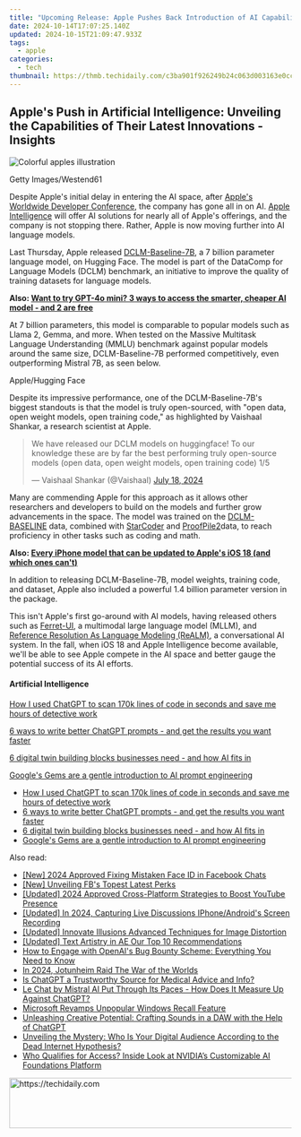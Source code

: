 ```yaml
---
title: "Upcoming Release: Apple Pushes Back Introduction of AI Capabilities to October - Latest News From ZDNet"
date: 2024-10-14T17:07:25.140Z
updated: 2024-10-15T21:09:47.933Z
tags:
  - apple
categories:
  - tech
thumbnail: https://thmb.techidaily.com/c3ba901f926249b24c063d003163e0cc5d148f0772ca21d903055c2189241e19.jpg
---
```


## Apple's Push in Artificial Intelligence: Unveiling the Capabilities of Their Latest Innovations - Insights

![Colorful apples illustration](https://www.zdnet.com/a/img/resize/9bb89d50786dede51226d07270c24895165cb839/2024/07/22/915e58d3-9ce8-4208-b390-f7b0a6bddd77/gettyimages-1300502150.jpg?auto=webp&precrop=2121,1192,x0,y0&width=1280)

Getty Images/Westend61

Despite Apple's initial delay in entering the AI space, after [Apple's Worldwide Developer Conference](https://www.zdnet.com/article/v/), the company has gone all in on AI. [Apple Intelligence](https://www.zdnet.com/article/what-is-apple-intelligence-everything-to-know-about-ai-features-coming-to-iphones-macs-and-ipads/) will offer AI solutions for nearly all of Apple's offerings, and the company is not stopping there. Rather, Apple is now moving further into AI language models. 

Last Thursday, Apple released [DCLM-Baseline-7B](https://huggingface.co/apple/DCLM-7B), a 7 billion parameter language model, on Hugging Face. The model is part of the DataComp for Language Models (DCLM) benchmark, an initiative to improve the quality of training datasets for language models.

**Also: [Want to try GPT-4o mini? 3 ways to access the smarter, cheaper AI model - and 2 are free](https://www.zdnet.com/article/want-to-try-gpt-4o-mini-3-ways-to-access-the-smarter-cheaper-ai-model-and-2-are-free/)**

At 7 billion parameters, this model is comparable to popular models such as Llama 2, Gemma, and more. When tested on the Massive Multitask Language Understanding (MMLU) benchmark against popular models around the same size, DCLM-Baseline-7B performed competitively, even outperforming Mistral 7B, as seen below. 

Apple/Hugging Face

Despite its impressive performance, one of the DCLM-Baseline-7B's biggest standouts is that the model is truly open-sourced, with "open data, open weight models, open training code," as highlighted by Vaishaal Shankar, a research scientist at Apple. 

> We have released our DCLM models on huggingface! To our knowledge these are by far the best performing truly open-source models (open data, open weight models, open training code) 1/5
> 
> — Vaishaal Shankar (@Vaishaal) [July 18, 2024](https://twitter.com/Vaishaal/status/1813956553042711006?ref%5Fsrc=twsrc^tfw)

Many are commending Apple for this approach as it allows other researchers and developers to build on the models and further grow advancements in the space. The model was trained on the [DCLM-BASELINE](https://huggingface.co/datasets/mlfoundations/dclm-baseline-1.0) data, combined with [StarCoder](https://huggingface.co/datasets/bigcode/starcoderdata) and [ProofPile2](http://proofpile2)data, to reach proficiency in other tasks such as coding and math.

**Also: [Every iPhone model that can be updated to Apple's iOS 18 (and which ones can't)](https://www.zdnet.com/article/every-iphone-model-that-can-be-updated-to-apples-new-ios-18-public-beta-and-which-ones-cant/)**

In addition to releasing DCLM-Baseline-7B, model weights, training code, and dataset, Apple also included a powerful 1.4 billion parameter version in the package. 

This isn't Apple's first go-around with AI models, having released others such as [Ferret-UI](https://www.zdnet.com/article/apples-new-ai-model-can-understand-your-home-screen-and-supercharge-siri/), a multimodal large language model (MLLM), and [Reference Resolution As Language Modeling (ReALM)](https://www.zdnet.com/article/apple-claims-its-on-device-ai-system-realm-substantially-outperforms-gpt-4/), a conversational AI system. In the fall, when iOS 18 and Apple Intelligence become available, we'll be able to see Apple compete in the AI space and better gauge the potential success of its AI efforts.

#### Artificial Intelligence

[How I used ChatGPT to scan 170k lines of code in seconds and save me hours of detective work](https://www.zdnet.com/article/how-chatgpt-scanned-170k-lines-of-code-in-seconds-and-saved-me-hours-of-work/ "How I used ChatGPT to scan 170k lines of code in seconds and save me hours of detective work")

[6 ways to write better ChatGPT prompts - and get the results you want faster](https://www.zdnet.com/article/6-ways-to-write-better-chatgpt-prompts-and-get-the-results-you-want-faster/ "6 ways to write better ChatGPT prompts - and get the results you want faster")

[6 digital twin building blocks businesses need - and how AI fits in](https://www.zdnet.com/article/6-digital-twin-building-blocks-businesses-need-and-how-ai-fits-in/ "6 digital twin building blocks businesses need - and how AI fits in")

[Google's Gems are a gentle introduction to AI prompt engineering](https://www.zdnet.com/article/googles-gems-are-a-gentle-introduction-to-ai-prompt-engineering/ "Google's Gems are a gentle introduction to AI prompt engineering")

* [How I used ChatGPT to scan 170k lines of code in seconds and save me hours of detective work](https://www.zdnet.com/article/how-chatgpt-scanned-170k-lines-of-code-in-seconds-and-saved-me-hours-of-work/ "How I used ChatGPT to scan 170k lines of code in seconds and save me hours of detective work")
* [6 ways to write better ChatGPT prompts - and get the results you want faster](https://www.zdnet.com/article/6-ways-to-write-better-chatgpt-prompts-and-get-the-results-you-want-faster/ "6 ways to write better ChatGPT prompts - and get the results you want faster")
* [6 digital twin building blocks businesses need - and how AI fits in](https://www.zdnet.com/article/6-digital-twin-building-blocks-businesses-need-and-how-ai-fits-in/ "6 digital twin building blocks businesses need - and how AI fits in")
* [Google's Gems are a gentle introduction to AI prompt engineering](https://www.zdnet.com/article/googles-gems-are-a-gentle-introduction-to-ai-prompt-engineering/ "Google's Gems are a gentle introduction to AI prompt engineering")

<ins class="adsbygoogle"
     style="display:block"
     data-ad-format="autorelaxed"
     data-ad-client="ca-pub-7571918770474297"
     data-ad-slot="1223367746"></ins>

<ins class="adsbygoogle"
     style="display:block"
     data-ad-client="ca-pub-7571918770474297"
     data-ad-slot="8358498916"
     data-ad-format="auto"
     data-full-width-responsive="true"></ins>

<span class="atpl-alsoreadstyle">Also read:</span>
<div><ul>
<li><a href="https://facebook-video-recording.techidaily.com/new-2024-approved-fixing-mistaken-face-id-in-facebook-chats/"><u>[New] 2024 Approved Fixing Mistaken Face ID in Facebook Chats</u></a></li>
<li><a href="https://facebook-video-content.techidaily.com/new-unveiling-fbs-topest-latest-perks/"><u>[New] Unveiling FB's Topest Latest Perks</u></a></li>
<li><a href="https://facebook-record-videos.techidaily.com/updated-2024-approved-cross-platform-strategies-to-boost-youtube-presence/"><u>[Updated] 2024 Approved Cross-Platform Strategies to Boost YouTube Presence</u></a></li>
<li><a href="https://on-screen-recording.techidaily.com/updated-in-2024-capturing-live-discussions-iphoneandroids-screen-recording/"><u>[Updated] In 2024, Capturing Live Discussions IPhone/Android's Screen Recording</u></a></li>
<li><a href="https://some-knowledge.techidaily.com/updated-innovate-illusions-advanced-techniques-for-image-distortion/"><u>[Updated] Innovate Illusions Advanced Techniques for Image Distortion</u></a></li>
<li><a href="https://some-approaches.techidaily.com/updated-text-artistry-in-ae-our-top-10-recommendations/"><u>[Updated] Text Artistry in AE Our Top 10 Recommendations</u></a></li>
<li><a href="https://tech-hub.techidaily.com/how-to-engage-with-openais-bug-bounty-scheme-everything-you-need-to-know/"><u>How to Engage with OpenAI's Bug Bounty Scheme: Everything You Need to Know</u></a></li>
<li><a href="https://screen-video-capture.techidaily.com/in-2024-jotunheim-raid-the-war-of-the-worlds/"><u>In 2024, Jotunheim Raid The War of the Worlds</u></a></li>
<li><a href="https://tech-hub.techidaily.com/is-chatgpt-a-trustworthy-source-for-medical-advice-and-info/"><u>Is ChatGPT a Trustworthy Source for Medical Advice and Info?</u></a></li>
<li><a href="https://tech-hub.techidaily.com/le-chat-by-mistral-ai-put-through-its-paces-how-does-it-measure-up-against-chatgpt/"><u>Le Chat by Mistral AI Put Through Its Paces - How Does It Measure Up Against ChatGPT?</u></a></li>
<li><a href="https://eaxpv-info.techidaily.com/microsoft-revamps-unpopular-windows-recall-feature/"><u>Microsoft Revamps Unpopular Windows Recall Feature</u></a></li>
<li><a href="https://tech-hub.techidaily.com/unleashing-creative-potential-crafting-sounds-in-a-daw-with-the-help-of-chatgpt/"><u>Unleashing Creative Potential: Crafting Sounds in a DAW with the Help of ChatGPT</u></a></li>
<li><a href="https://tech-hub.techidaily.com/unveiling-the-mystery-who-is-your-digital-audience-according-to-the-dead-internet-hypothesis/"><u>Unveiling the Mystery: Who Is Your Digital Audience According to the Dead Internet Hypothesis?</u></a></li>
<li><a href="https://tech-hub.techidaily.com/who-qualifies-for-access-inside-look-at-nvidias-customizable-ai-foundations-platform/"><u>Who Qualifies for Access? Inside Look at NVIDIA’s Customizable AI Foundations Platform</u></a></li>
</ul></div>

<!-- affiliate ads begin -->
<a href="https://zebaoaffiliateprogram.pxf.io/c/5597632/2137975/21526" target="_top" id="2137975">
  <img src="//a.impactradius-go.com/display-ad/21526-2137975" border="0" alt="https://techidaily.com" width="728" height="90"/>
</a>
<img height="0" width="0" src="https://zebaoaffiliateprogram.pxf.io/i/5597632/2137975/21526" style="position:absolute;visibility:hidden;" border="0" />
<!-- affiliate ads end -->

